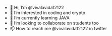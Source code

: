 - 👋 Hi, I’m @vivalavida12122
- 👀 I’m interested in coding and crypto
- 🌱 I’m currently learning JAVA
- 💞️ I’m looking to collaborate on students too
- 📫 How to reach me @vivalavida12122 in twitter

<!---
vivalavida12122/vivalavida12122 is a ✨ special ✨ repository because its `README.md` (this file) appears on your GitHub profile.
You can click the Preview link to take a look at your changes.
--->
